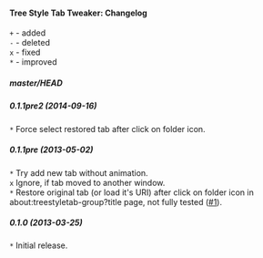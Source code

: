 ﻿#### Tree Style Tab Tweaker: Changelog

`+` - added<br>
`-` - deleted<br>
`x` - fixed<br>
`*` - improved<br>

##### master/HEAD
##### 0.1.1pre2 (2014-09-16)
`*` Force select restored tab after click on folder icon.<br>

##### 0.1.1pre (2013-05-02)
`*` Try add new tab without animation.<br>
`x` Ignore, if tab moved to another window.<br>
`*` Restore original tab (or load it's URI) after click on folder icon in about:treestyletab-group?title page, not fully tested (<a href="https://github.com/Infocatcher/Tree_Style_Tab_Tweaker/issues/1">#1</a>).<br>

##### 0.1.0 (2013-03-25)
`*` Initial release.<br>